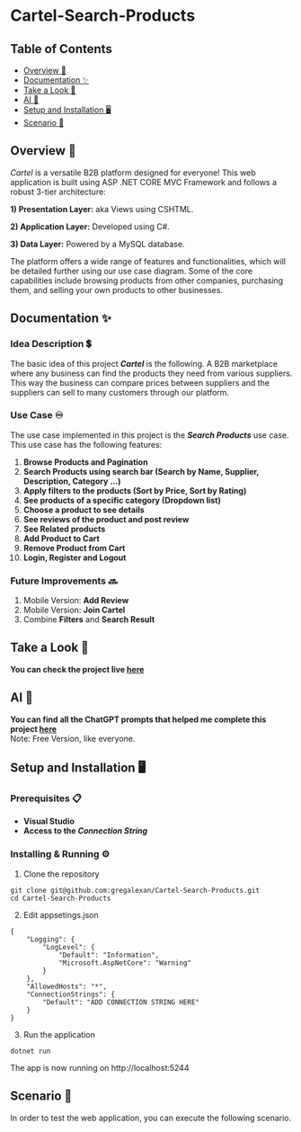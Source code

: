 # Cartel-Search-Products  

## Table of Contents
- [Overview :open_book:](#overview-open_book)
- [Documentation :sparkles:](#documentation-sparkles)
- [Take a Look :mag_right:](#take-a-look-mag_right)
- [AI :robot:](#ai-robot)
- [Setup and Installation :desktop_computer:](#setup-and-installation-desktop_computer)
- [Scenario :scroll:](#scenario-scroll)

## Overview :open_book:
*Cartel* is a versatile B2B platform designed for everyone! This web application is built using ASP .NET CORE MVC Framework and follows a robust 3-tier architecture:  
  
  **1) Presentation Layer:** aka Views using CSHTML.  
    
  **2) Application Layer:** Developed using C#.  
    
  **3) Data Layer:** Powered by a MySQL database.  
    
The platform offers a wide range of features and functionalities, which will be detailed further using our use case diagram. Some of the core capabilities include browsing products from other companies, purchasing them, and selling your own products to other businesses.  

## Documentation :sparkles:
### Idea Description :heavy_dollar_sign:  
The basic idea of this project ***Cartel*** is the following. A B2B marketplace where any business can find the products they need from various suppliers.  
This way the business can compare prices between suppliers and the suppliers can sell to many customers through our platform.  

### Use Case :infinity:  
The use case implemented in this project is the ***Search Products*** use case.  
This use case has the following features:
  1) **Browse Products and Pagination**  
  2) **Search Products using search bar (Search by Name, Supplier, Description, Category ...)**  
  3) **Apply filters to the products (Sort by Price, Sort by Rating)**
  4) **See products of a specific category (Dropdown list)**  
  5) **Choose a product to see details**  
  6) **See reviews of the product and post review**  
  7) **See Related products**  
  8) **Add Product to Cart**  
  9) **Remove Product from Cart**    
  10) **Login, Register and Logout**

### Future Improvements :soon:  
  1) Mobile Version: **Add Review**
  2) Mobile Version: **Join Cartel**
  3) Combine **Filters** and **Search Result** 

## Take a Look :mag_right:
**You can check the project live [here](http://ism.dmst.aueb.gr/ismgroup58)**  

## AI :robot:
**You can find all the ChatGPT prompts that helped me complete this project [here](https://github.com/gregalexan/Cartel-Search-Products/blob/master/AI.md)**  
Note: Free Version, like everyone.    

## Setup and Installation :desktop_computer:

### Prerequisites :clipboard:
- **Visual Studio**
- **Access to the ***Connection String*****

### Installing & Running :gear:
1) Clone the repository
```
git clone git@github.com:gregalexan/Cartel-Search-Products.git
cd Cartel-Search-Products
```
2) Edit appsetings.json
```
{
    "Logging": {
        "LogLevel": {
            "Default": "Information",
            "Microsoft.AspNetCore": "Warning"
        }
    },
    "AllowedHosts": "*",
    "ConnectionStrings": {
        "Default": "ADD CONNECTION STRING HERE"
    }
}
```
3) Run the application
```
dotnet run
```
The app is now running on http://localhost:5244

## Scenario :scroll:
In order to test the web application, you can execute the following scenario.

